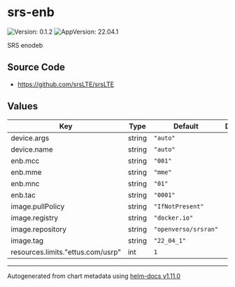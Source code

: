 # srs-enb

![Version: 0.1.2](https://img.shields.io/badge/Version-0.1.2-informational?style=flat-square) ![AppVersion: 22.04.1](https://img.shields.io/badge/AppVersion-22.04.1-informational?style=flat-square)

SRS enodeb

## Source Code

* <https://github.com/srsLTE/srsLTE>

## Values

| Key | Type | Default | Description |
|-----|------|---------|-------------|
| device.args | string | `"auto"` |  |
| device.name | string | `"auto"` |  |
| enb.mcc | string | `"001"` |  |
| enb.mme | string | `"mme"` |  |
| enb.mnc | string | `"01"` |  |
| enb.tac | string | `"0001"` |  |
| image.pullPolicy | string | `"IfNotPresent"` |  |
| image.registry | string | `"docker.io"` |  |
| image.repository | string | `"openverso/srsran"` |  |
| image.tag | string | `"22_04_1"` |  |
| resources.limits."ettus.com/usrp" | int | `1` |  |

----------------------------------------------
Autogenerated from chart metadata using [helm-docs v1.11.0](https://github.com/norwoodj/helm-docs/releases/v1.11.0)

